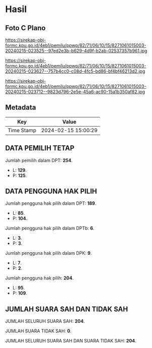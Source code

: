 # Hasil

## Foto C Plano

https://sirekap-obj-formc.kpu.go.id/4eb1/pemilu/ppwp/82/71/06/10/15/8271061015003-20240215-023525--97ed2e3b-b629-4d9f-b2ab-02537357b961.jpg

https://sirekap-obj-formc.kpu.go.id/4eb1/pemilu/ppwp/82/71/06/10/15/8271061015003-20240215-023627--757b4cc0-c08d-4fc5-bd86-bf4bf46213d2.jpg

https://sirekap-obj-formc.kpu.go.id/4eb1/pemilu/ppwp/82/71/06/10/15/8271061015003-20240215-023712--9823d796-2e5e-45a6-ac90-15a1b350af82.jpg


## Metadata

| Key        | Value               |
| ---------- | ------------------- |
| Time Stamp | 2024-02-15 15:00:29 |


## DATA PEMILIH TETAP

Jumlah pemilih dalam DPT: **254**.
 * L: **129**.
 * P: **125**.

## DATA PENGGUNA HAK PILIH

Jumlah pengguna hak pilih dalam DPT: **189**.
 * L: **85**.
 * P: **104**.

Jumlah pengguna hak pilih dalam DPTb: **6**.
 * L: **3**.
 * P: **3**.

Jumlah pengguna hak pilih dalam DPK: **9**.
 * L: **7**.
 * P: **2**.

Jumlah pengguna hak pilih: **204**.
 * L: **95**.
 * P: **109**.

## JUMLAH SUARA SAH DAN TIDAK SAH

JUMLAH SELURUH SUARA SAH: **204**.

JUMLAH SUARA TIDAK SAH: **0**.

JUMLAH SELURUH SUARA SAH DAN SUARA TIDAK SAH: **204**.


